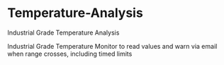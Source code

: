 # Temperature-Analysis
Industrial Grade Temperature Analysis 

Industrial Grade Temperature Monitor to read values and warn via email when range crosses, including timed limits
